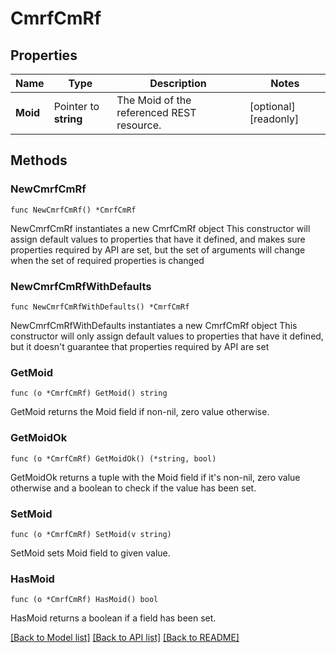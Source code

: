 # CmrfCmRf

## Properties

Name | Type | Description | Notes
------------ | ------------- | ------------- | -------------
**Moid** | Pointer to **string** | The Moid of the referenced REST resource. | [optional] [readonly] 

## Methods

### NewCmrfCmRf

`func NewCmrfCmRf() *CmrfCmRf`

NewCmrfCmRf instantiates a new CmrfCmRf object
This constructor will assign default values to properties that have it defined,
and makes sure properties required by API are set, but the set of arguments
will change when the set of required properties is changed

### NewCmrfCmRfWithDefaults

`func NewCmrfCmRfWithDefaults() *CmrfCmRf`

NewCmrfCmRfWithDefaults instantiates a new CmrfCmRf object
This constructor will only assign default values to properties that have it defined,
but it doesn't guarantee that properties required by API are set

### GetMoid

`func (o *CmrfCmRf) GetMoid() string`

GetMoid returns the Moid field if non-nil, zero value otherwise.

### GetMoidOk

`func (o *CmrfCmRf) GetMoidOk() (*string, bool)`

GetMoidOk returns a tuple with the Moid field if it's non-nil, zero value otherwise
and a boolean to check if the value has been set.

### SetMoid

`func (o *CmrfCmRf) SetMoid(v string)`

SetMoid sets Moid field to given value.

### HasMoid

`func (o *CmrfCmRf) HasMoid() bool`

HasMoid returns a boolean if a field has been set.


[[Back to Model list]](../README.md#documentation-for-models) [[Back to API list]](../README.md#documentation-for-api-endpoints) [[Back to README]](../README.md)


